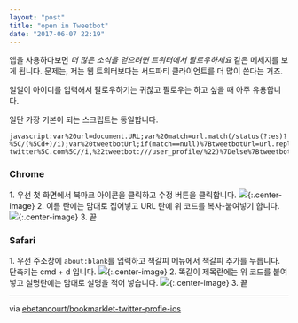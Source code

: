 ```yaml
---
layout: "post"
title: "open in Tweetbot"
date: "2017-06-07 22:19"
---
```


앱을 사용하다보면 *더 많은 소식을 얻으려면 트위터에서 팔로우하세요* 같은 메세지를 보게 됩니다. 문제는, 저는 웹 트위터보다는 서드파티 클라이언트를 더 많이 쓴다는 거죠.

일일이 아이디를 입력해서 팔로우하기는 귀찮고 팔로우는 하고 싶을 때 아주 유용합니다.

일단 가장 기본이 되는 스크립트는 동일합니다.

```
javascript:var%20url=document.URL;var%20match=url.match(/status(?:es)?%5C/(%5Cd+)/i);var%20tweetbotUrl;if(match==null)%7BtweetbotUrl=url.replace(/https?:%5C/%5C/(mobile%5C.)?twitter%5C.com%5C//i,%22tweetbot:///user_profile/%22)%7Delse%7BtweetbotUrl=%22tweetbot:///status/%22+match%5B1%5D%7Dwindow.location=tweetbotUrl;
```

### Chrome

1\. 우선 첫 화면에서 북마크 아이콘을 클릭하고 수정 버튼을 클릭합니다.
![](http://d.pr/i/bxBq2V+){:.center-image}
2\. 이름 란에는 맘대로 집어넣고 URL 란에 위 코드를 복사-붙여넣기 합니다.
![](http://d.pr/i/gNR7X7+){:.center-image}
3\. 끝

### Safari

1\. 우선 주소창에 `about:blank`를 입력하고 책갈피 메뉴에서 책갈피 추가를 누릅니다. 단축키는 cmd + d 입니다.
![](http://d.pr/i/R7Sv6l+){:.center-image}
2\. 똑같이 제목란에는 위 코드를 붙여넣고 설명란에는 맘대로 설명을 적어 넣습니다.
![](http://d.pr/i/uq4Xjq+){:.center-image}
3\. 끝

- - -

via [ebetancourt/bookmarklet-twitter-profie-ios](https://gist.github.com/ebetancourt/9744723)
